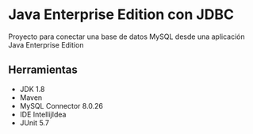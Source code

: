# Java Enterprise Edition con JDBC

Proyecto para conectar una base de datos MySQL desde una aplicación Java Enterprise Edition

## Herramientas

- JDK 1.8
- Maven
- MySQL Connector 8.0.26
- IDE IntellijIdea
- JUnit 5.7

